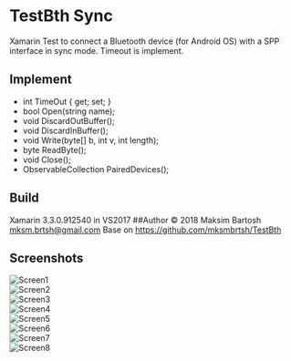 # TestBth Sync
Xamarin Test to connect a Bluetooth device (for Android OS) with a SPP interface in sync mode. Timeout is implement.
## Implement
* int TimeOut { get; set; }
* bool Open(string name);
* void DiscardOutBuffer();
* void DiscardInBuffer();
* void Write(byte[] b, int v, int length);
* byte ReadByte();
* void Close();
* ObservableCollection<string> PairedDevices();
## Build
Xamarin 3.3.0.912540 in VS2017
##Author
© 2018 Maksim Bartosh mksm.brtsh@gmail.com
Base on https://github.com/mksmbrtsh/TestBth
 ## Screenshots
![Screen1](https://raw.githubusercontent.com/mksmbrtsh/Sync-SPP-in-BT-for-Xamarin/master/photo_2018-11-19_15-46-25.jpg)<br>
![Screen2](https://github.com/mksmbrtsh/Sync-SPP-in-BT-for-Xamarin/blob/master/photo_2018-11-19_15-46-28.jpg?raw=true)<br>
![Screen3](https://github.com/mksmbrtsh/Sync-SPP-in-BT-for-Xamarin/blob/master/photo_2018-11-19_15-46-32.jpg?raw=true)<br>
![Screen4](https://github.com/mksmbrtsh/Sync-SPP-in-BT-for-Xamarin/blob/master/photo_2018-11-19_15-46-36.jpg?raw=true)<br>
![Screen5](https://github.com/mksmbrtsh/Sync-SPP-in-BT-for-Xamarin/blob/master/photo_2018-11-19_15-46-39.jpg?raw=true)<br>
![Screen6](https://github.com/mksmbrtsh/Sync-SPP-in-BT-for-Xamarin/blob/master/photo_2018-11-19_15-46-43.jpg?raw=true)<br>
![Screen7](https://github.com/mksmbrtsh/Sync-SPP-in-BT-for-Xamarin/blob/master/photo_2018-11-19_15-46-48.jpg?raw=true)<br>
![Screen8](https://github.com/mksmbrtsh/Sync-SPP-in-BT-for-Xamarin/blob/master/photo_2018-11-19_15-46-51.jpg?raw=true)<br>
